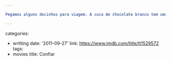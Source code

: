 ```yaml
---

Pegamos alguns docinhos para viagem. A cuca de chocolate branco tem uma massa de pão doce e os bolos de limão e frutas vermelhas são apenas creme com um sabor forte, para não dizer artificial, em cima. Mas são bolos bonitos. O bolo de maçã lembra um strudel e foi a melhor coisa que pegamos lá: com um sabor forte de maçã equilibrado com uma massa doce. Mas apenas isso não salva dizer que é apenas uma padaria com receitas industriais. Falta amor.

---
```

categories:
- writting
date: '2011-09-27'
link: https://www.imdb.com/title/tt1529572
tags:
- movies
title: Confiar
